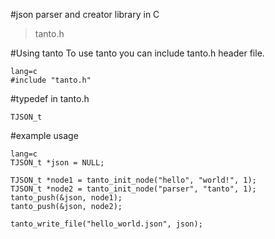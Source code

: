 #json parser and creator library in C

> tanto.h

#Using tanto
To use tanto you can include tanto.h header file.

```
lang=c
#include "tanto.h"
```

#typedef in tanto.h
```
TJSON_t
```

#example usage
```
lang=c
TJSON_t *json = NULL;
	
TJSON_t *node1 = tanto_init_node("hello", "world!", 1);
TJSON_t *node2 = tanto_init_node("parser", "tanto", 1);
tanto_push(&json, node1);
tanto_push(&json, node2);

tanto_write_file("hello_world.json", json);
```
